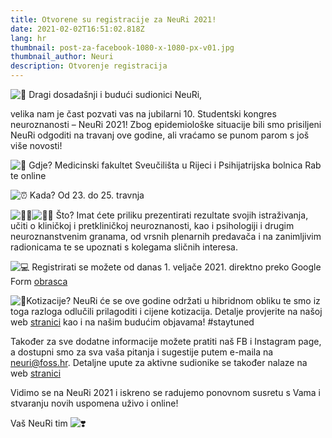 ```yaml
---
title: Otvorene su registracije za NeuRi 2021!
date: 2021-02-02T16:51:02.818Z
lang: hr
thumbnail: post-za-facebook-1080-x-1080-px-v01.jpg
thumbnail_author: Neuri
description: Otvorenje registracija
---
```

<!--StartFragment-->

<!--StartFragment-->

<!--StartFragment-->

![🧠](https://static.xx.fbcdn.net/images/emoji.php/v9/t7c/1/16/1f9e0.png) Dragi dosadašnji i budući sudionici NeuRi,

velika nam je čast pozvati vas na jubilarni 10. Studentski kongres neuroznanosti – NeuRi 2021! Zbog epidemiološke situacije bili smo prisiljeni NeuRi odgoditi na travanj ove godine, ali vraćamo se punom parom s još više novosti!

![📍](https://static.xx.fbcdn.net/images/emoji.php/v9/t2d/1/16/1f4cd.png) Gdje? Medicinski fakultet Sveučilišta u Rijeci i Psihijatrijska bolnica Rab te online

![⏰](https://static.xx.fbcdn.net/images/emoji.php/v9/t34/1/16/23f0.png) Kada? Od 23. do 25. travnja

![👩‍🔬](https://static.xx.fbcdn.net/images/emoji.php/v9/tea/1/16/1f469_200d_1f52c.png)![👨‍🔬](https://static.xx.fbcdn.net/images/emoji.php/v9/tb/1/16/1f468_200d_1f52c.png) Što? Imat ćete priliku prezentirati rezultate svojih istraživanja, učiti o kliničkoj i pretkliničkoj neuroznanosti, kao i psihologiji i drugim neuroznanstvenim granama, od vrsnih plenarnih predavača i na zanimljivim radionicama te se upoznati s kolegama sličnih interesa.

![💻](https://static.xx.fbcdn.net/images/emoji.php/v9/t8c/1/16/1f4bb.png) Registrirati se možete od danas 1. veljače 2021. direktno preko Google Form <a href="https://forms.gle/ihBQAYjz5VqpNesf8" target="_blank" rel="noopener noreferrer">obrasca</a>

<!--StartFragment-->

![💸](https://static.xx.fbcdn.net/images/emoji.php/v9/t62/1/16/1f4b8.png)Kotizacije? NeuRi će se ove godine održati u hibridnom obliku te smo iz toga razloga odlučili prilagoditi i cijene kotizacija. Detalje provjerite na našoj web <a href="https://neuri.uniri.hr/dokumenti" target="_blank" rel="noopener noreferrer">stranici</a> kao i na našim budućim objavama! #staytuned

Također za sve dodatne informacije možete pratiti naš FB i Instagram page, a dostupni smo za sva vaša pitanja i sugestije putem e-maila na neuri@foss.hr. Detaljne upute za aktivne sudionike se također nalaze na web <a href="https://neuri.uniri.hr/dokumenti" target="_blank" rel="noopener noreferrer">stranici</a>[](https://neuri.uniri.hr/dokumenti?fbclid=IwAR0Z-Kao7TE05J5aYQCNGe-k4fx5_GRp2XuRZXPvhhxu35jD3cKM5kLdTzY)

Vidimo se na NeuRi 2021 i iskreno se radujemo ponovnom susretu s Vama i stvaranju novih uspomena uživo i online!

Vaš NeuRi tim ![❣️](https://static.xx.fbcdn.net/images/emoji.php/v9/teb/1/16/2763.png)

<!--EndFragment-->